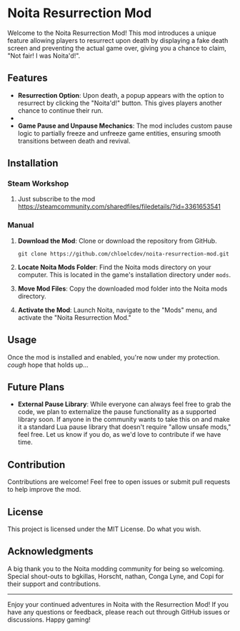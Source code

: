 # Noita Resurrection Mod

Welcome to the Noita Resurrection Mod! This mod introduces a unique feature allowing players to resurrect upon death by displaying a fake death screen and preventing the actual game over, giving you a chance to claim, "Not fair! I was Noita'd!". 

## Features

- **Resurrection Option**: Upon death, a popup appears with the option to resurrect by clicking the "Noita'd!" button. This gives players another chance to continue their run.
- 
- **Game Pause and Unpause Mechanics**: The mod includes custom pause logic to partially freeze and unfreeze game entities, ensuring smooth transitions between death and revival.

## Installation

### Steam Workshop

1. Just subscribe to the mod https://steamcommunity.com/sharedfiles/filedetails/?id=3361653541

### Manual

1. **Download the Mod**: Clone or download the repository from GitHub.

   ```git clone https://github.com/chloelcdev/noita-resurrection-mod.git```

2. **Locate Noita Mods Folder**: Find the Noita mods directory on your computer. This is located in the game's installation directory under `mods`.

3. **Move Mod Files**: Copy the downloaded mod folder into the Noita mods directory.

4. **Activate the Mod**: Launch Noita, navigate to the "Mods" menu, and activate the "Noita Resurrection Mod."

## Usage

Once the mod is installed and enabled, you're now under my protection. *cough* hope that holds up...

## Future Plans

- **External Pause Library**: While everyone can always feel free to grab the code, we plan to externalize the pause functionality as a supported library soon. If anyone in the community wants to take this on and make it a standard Lua pause library that doesn't require "allow unsafe mods," feel free. Let us know if you do, as we'd love to contribute if we have time.

## Contribution

Contributions are welcome! Feel free to open issues or submit pull requests to help improve the mod.

## License

This project is licensed under the MIT License. Do what you wish.

## Acknowledgments

A big thank you to the Noita modding community for being so welcoming. Special shout-outs to bgkillas, Horscht, nathan, Conga Lyne, and Copi for their support and contributions.

---

Enjoy your continued adventures in Noita with the Resurrection Mod! If you have any questions or feedback, please reach out through GitHub issues or discussions. Happy gaming!
